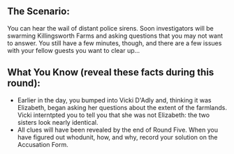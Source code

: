## The Scenario:

You can hear the wail of distant police sirens. Soon investigators will be swarming Killingsworth Farms and asking questions that you may not want to answer. You still have a few minutes, though, and there are a few issues with your fellow guests you want to clear up...

## What You Know (reveal these facts during this round):

- Earlier in the day, you bumped into Vicki D'Adly and, thinking it was Elizabeth, began asking her questions about the extent of the farmlands. Vicki interntpted you to tell you that she was not Elizabeth: the two sisters look nearly identical.
- All clues will have been revealed by the end of Round Five. When you have figured out whodunit, how, and why, record your solution on the Accusation Form.
